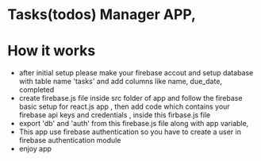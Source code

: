 # Tasks(todos) Manager APP,

# How it works
- after initial setup please make your firebase accout and setup database with table name 'tasks' and add columns like name, due_date, completed
- create firebase.js file inside src folder of app and follow the firebase basic setup for react.js app , then add code which contains your firebase api keys and credentials , inside this firbase.js  file
- export 'db' and 'auth' from this firebase.js file along with app variable, 
- This app use firebase authentication so  you have to create a user in firebase authentication module 
- enjoy app

